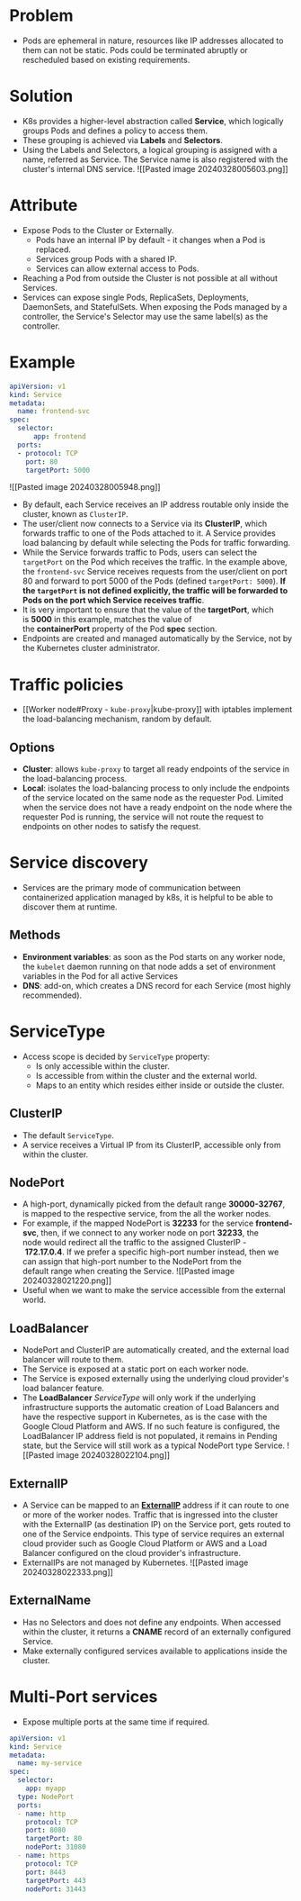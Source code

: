 # Problem
- Pods are ephemeral in nature, resources like IP addresses allocated to them can not be static. Pods could be terminated abruptly or rescheduled based on existing requirements.
# Solution
- K8s provides a higher-level abstraction called **Service**, which logically groups Pods and defines a policy to access them.
- These grouping is achieved via **Labels** and **Selectors**.
- Using the Labels and Selectors, a logical grouping is assigned with a name, referred as Service. The Service name is also registered with the cluster's internal DNS service.
![[Pasted image 20240328005603.png]]
# Attribute
- Expose Pods to the Cluster or Externally.
	- Pods have an internal IP by default - it changes when a Pod is replaced.
	- Services group Pods with a shared IP.
	- Services can allow external access to Pods.
- Reaching a Pod from outside the Cluster is not possible at all without Services.
- Services can expose single Pods, ReplicaSets, Deployments, DaemonSets, and StatefulSets. When exposing the Pods managed by a controller, the Service's Selector may use the same label(s) as the controller.
# Example
```YAML
apiVersion: v1  
kind: Service  
metadata:  
  name: frontend-svc  
spec:  
  selector:
	  app: frontend  
  ports:  
  - protocol: TCP    
    port: 80    
    targetPort: 5000
```
![[Pasted image 20240328005948.png]]
- By default, each Service receives an IP address routable only inside the cluster, known as `ClusterIP`.
- The user/client now connects to a Service via its **ClusterIP**, which forwards traffic to one of the Pods attached to it. A Service provides load balancing by default while selecting the Pods for traffic forwarding.
- While the Service forwards traffic to Pods, users can select the `targetPort` on the Pod which receives the traffic. In the example above, the `frontend-svc` Service receives requests from the user/client on port 80 and forward to port 5000 of the Pods (defined `targetPort: 5000`). **If the `targetPort` is not defined explicitly, the traffic will be forwarded to Pods on the port which Service receives traffic**.
- It is very important to ensure that the value of the **targetPort**, which is **5000** in this example, matches the value of the **containerPort** property of the Pod **spec** section.
- Endpoints are created and managed automatically by the Service, not by the Kubernetes cluster administrator.
# Traffic policies
- [[Worker node#Proxy - `kube-proxy`|kube-proxy]] with iptables implement the load-balancing mechanism, random by default.
## Options
- **Cluster**: allows `kube-proxy` to target all ready endpoints of the service in the load-balancing process.
- **Local**: isolates the load-balancing process to only include the endpoints of the service located on the same node as the requester Pod. Limited when the service does not have a ready endpoint on the node where the requester Pod is running, the service will not route the request to endpoints on other nodes to satisfy the request.
# Service discovery
- Services are the primary mode of communication between containerized application managed by k8s, it is helpful to be able to discover them at runtime.
## Methods
- **Environment variables**: as soon as the Pod starts on any worker node, the `kubelet` daemon running on that node adds a set of environment variables in the Pod for all active Services
- **DNS**: add-on, which creates a DNS record for each Service (most highly recommended).
# ServiceType
- Access scope is decided by `ServiceType` property:
	- Is only accessible within the cluster.
	- Is accessible from within the cluster and the external world.
	- Maps to an entity which resides either inside or outside the cluster.
## ClusterIP
- The default `ServiceType`.
- A service receives a Virtual IP from its ClusterIP, accessible only from within the cluster.
## NodePort
- A high-port, dynamically picked from the default range **30000-32767**, is mapped to the respective service, from the all the worker nodes.
- For example, if the mapped NodePort is **32233** for the service **frontend-svc**, then, if we connect to any worker node on port **32233**, the node would redirect all the traffic to the assigned ClusterIP - **172.17.0.4**. If we prefer a specific high-port number instead, then we can assign that high-port number to the NodePort from the default range when creating the Service.
  ![[Pasted image 20240328021220.png]]
- Useful when we want to make the service accessible from the external world.
## LoadBalancer
- NodePort and ClusterIP are automatically created, and the external load balancer will route to them.
- The Service is exposed at a static port on each worker node.
- The Service is exposed externally using the underlying cloud provider's load balancer feature.
- The **LoadBalancer** _ServiceType_ will only work if the underlying infrastructure supports the automatic creation of Load Balancers and have the respective support in Kubernetes, as is the case with the Google Cloud Platform and AWS. If no such feature is configured, the LoadBalancer IP address field is not populated, it remains in Pending state, but the Service will still work as a typical NodePort type Service.
![[Pasted image 20240328022104.png]]
## ExternalIP
- A Service can be mapped to an **[ExternalIP](https://kubernetes.io/docs/concepts/services-networking/service/#external-ips)** address if it can route to one or more of the worker nodes. Traffic that is ingressed into the cluster with the ExternalIP (as destination IP) on the Service port, gets routed to one of the Service endpoints. This type of service requires an external cloud provider such as Google Cloud Platform or AWS and a Load Balancer configured on the cloud provider's infrastructure.
- ExternalIPs are not managed by Kubernetes.
![[Pasted image 20240328022333.png]]
## ExternalName
- Has no Selectors and does not define any endpoints. When accessed within the cluster, it returns a **CNAME** record of an externally configured Service.
- Make externally configured services available to applications inside the cluster.
# Multi-Port services
- Expose multiple ports at the same time if required.
```YAML
apiVersion: v1  
kind: Service  
metadata:  
  name: my-service  
spec:  
  selector:  
    app: myapp  
  type: NodePort  
  ports:  
  - name: http  
    protocol: TCP  
    port: 8080  
    targetPort: 80  
    nodePort: 31080  
  - name: https  
    protocol: TCP  
    port: 8443  
    targetPort: 443  
    nodePort: 31443
```